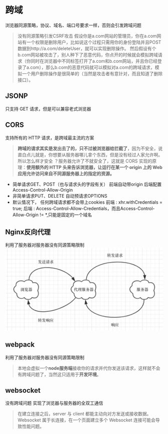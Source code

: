 # 跨域
浏览器同源策略，协议、域名、端口号要求一样，否则会引发跨域问题

>没有同源策略引发CSRF攻击
假设你是a.com网站的管理员，你在a.com网站有一个权限是删除用户，比如说这个过程只需用你的身份登陆并且POST数据到http://a.com/deleteUser，就可以实现删除操作。
然后假设有个b.com网站被攻击了，别人种下了恶意代码，你点开的时候就会模拟跨域请求（你同时在浏览器中不同标签打开了a.com和b.com网站，并且你已经登录了a.com），那么b.com的恶意代码就可以模拟对a.com的跨域请求，模拟一个用户删除操作是很简单的（当然是攻击者有意针对，而且知道了删除接口）。
## JSONP
只支持 GET 请求，但是可以兼容老式浏览器
## CORS
支持所有的 HTTP 请求，是跨域最主流的方案
>**跨域的请求其实是发出去了的，只不过被浏览器给拦截了**，因为不安全，说直白点儿就是，你想要从服务器哪儿拿个东西，但是没有经过人家允许啊。所以怎么样才安全 ？服务器允许了不就安全了，这就是 CORS 实现的原理：**使用额外的 HTTP 头来告诉浏览器，让运行在某一个 origin 上的 Web 应用允许访问来自不同源服务器上的指定的资源。**


- 简单请求GET、POST（也与请求头的字段有关）
  前端自动带origin
  后端配置Access-Control-Allow-Origin 
- 非简单请求PUT、DELETE
  自动预请求OPTIONS
- 默认情况下， 任何跨域请求都不会带上cookies
  前端 : xhr.withCredentials = true;
  后端 : Access-Control-Allow-Credentials，而且Access-Control-Allow-Origin   != *,只能是固定的一个域名
## Nginx反向代理
利用了服务器对服务器没有同源策略限制
![](imgs/nginx@跨域.jpg)
## webpack
利用了服务器对服务器没有同源策略限制
>本地会虚拟一个**node服务端**接收你的请求并代你发送该请求，这样就不会有跨域问题了，当然这只适用于**开发环境**。
## websocket
没有跨域问题
实现了浏览器与服务器的全双工通信
>在建立连接之后，server 与 client 都能主动向对方发送或接收数据。
Websocket 属于长连接，在一个页面建立多个 Websocket 连接可能会导致性能问题。



